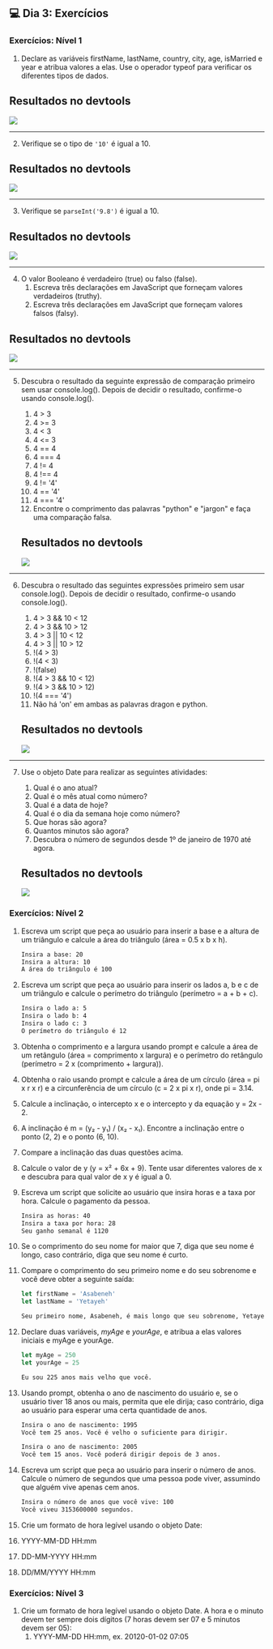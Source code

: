 ## 💻 Dia 3: Exercícios

### Exercícios: Nível 1

1. Declare as variáveis firstName, lastName, country, city, age, isMarried e year e atribua valores a elas. Use o operador typeof para verificar os diferentes tipos de dados.

## Resultados no devtools

<img src="./assets/img/image.png">

---

2. Verifique se o tipo de `'10'` é igual a 10.

## Resultados no devtools

<img src="./assets/img/image2.png">

---

3. Verifique se `parseInt('9.8')` é igual a 10.

## Resultados no devtools

<img src="./assets/img/image3.png">

---

4. O valor Booleano é verdadeiro (true) ou falso (false).
   1. Escreva três declarações em JavaScript que forneçam valores verdadeiros (truthy).
   2. Escreva três declarações em JavaScript que forneçam valores falsos (falsy).

## Resultados no devtools

<img src="./assets/img/image4.png">

---   

5. Descubra o resultado da seguinte expressão de comparação primeiro sem usar console.log(). Depois de decidir o resultado, confirme-o usando console.log().
   1. 4 > 3
   2. 4 >= 3
   3. 4 < 3
   4. 4 <= 3
   5. 4 == 4
   6. 4 === 4
   7. 4 != 4
   8. 4 !== 4
   9. 4 != '4'
   10. 4 == '4'
   11. 4 === '4'
   12. Encontre o comprimento das palavras "python" e "jargon" e faça uma comparação falsa.

   ## Resultados no devtools

   <img src="./assets/img/image5.png">

---

6. Descubra o resultado das seguintes expressões primeiro sem usar console.log(). Depois de decidir o resultado, confirme-o usando console.log().
   1. 4 > 3 && 10 < 12
   2. 4 > 3 && 10 > 12
   3. 4 > 3 || 10 < 12
   4. 4 > 3 || 10 > 12
   5. !(4 > 3)
   6. !(4 < 3)
   7. !(false)
   8. !(4 > 3 && 10 < 12)
   9. !(4 > 3 && 10 > 12)
   10. !(4 === '4')
   11. Não há 'on' em ambas as palavras dragon e python.

   ## Resultados no devtools

   <img src="./assets/img/image6.png">

---

7. Use o objeto Date para realizar as seguintes atividades:
   1. Qual é o ano atual?
   2. Qual é o mês atual como número?
   3. Qual é a data de hoje?
   4. Qual é o dia da semana hoje como número?
   5. Que horas são agora?
   6. Quantos minutos são agora?
   7. Descubra o número de segundos desde 1º de janeiro de 1970 até agora.

   ## Resultados no devtools

   <img src="./assets/img/image7.png">

### Exercícios: Nível 2

1. Escreva um script que peça ao usuário para inserir a base e a altura de um triângulo e calcule a área do triângulo (área = 0.5 x b x h).

   ```sh
   Insira a base: 20
   Insira a altura: 10
   A área do triângulo é 100
   ```

2. Escreva um script que peça ao usuário para inserir os lados a, b e c de um triângulo e calcule o perímetro do triângulo (perímetro = a + b + c).

   ```sh
   Insira o lado a: 5
   Insira o lado b: 4
   Insira o lado c: 3
   O perímetro do triângulo é 12
   ```

3. Obtenha o comprimento e a largura usando prompt e calcule a área de um retângulo (área = comprimento x largura) e o perímetro do retângulo (perímetro = 2 x (comprimento + largura)).

4. Obtenha o raio usando prompt e calcule a área de um círculo (área = pi x r x r) e a circunferência de um círculo (c = 2 x pi x r), onde pi = 3.14.

5. Calcule a inclinação, o intercepto x e o intercepto y da equação y = 2x - 2.

6. A inclinação é m = (y₂ - y₁) / (x₂ - x₁). Encontre a inclinação entre o ponto (2, 2) e o ponto (6, 10).

7. Compare a inclinação das duas questões acima.

8. Calcule o valor de y (y = x² + 6x + 9). Tente usar diferentes valores de x e descubra para qual valor de x y é igual a 0.

9. Escreva um script que solicite ao usuário que insira horas e a taxa por hora. Calcule o pagamento da pessoa.

   ```sh
   Insira as horas: 40
   Insira a taxa por hora: 28
   Seu ganho semanal é 1120
   ```

10. Se o comprimento do seu nome for maior que 7, diga que seu nome é longo, caso contrário, diga que seu nome é curto.

11. Compare o comprimento do seu primeiro nome e do seu sobrenome e você deve obter a seguinte saída:

    ```js
    let firstName = 'Asabeneh'
    let lastName = 'Yetayeh'
    ```

    ```sh
    Seu primeiro nome, Asabeneh, é mais longo que seu sobrenome, Yetayeh.
    ```

12. Declare duas variáveis, _myAge_ e _yourAge_, e atribua a elas valores iniciais e myAge e yourAge.

    ```js
    let myAge = 250
    let yourAge = 25
    ```

    ```sh
    Eu sou 225 anos mais velho que você.
    ```

13. Usando prompt, obtenha o ano de nascimento do usuário e, se o usuário tiver 18 anos ou mais, permita que ele dirija; caso contrário, diga ao usuário para esperar uma certa quantidade de anos.

    ```sh
    Insira o ano de nascimento: 1995
    Você tem 25 anos. Você é velho o suficiente para dirigir.

    Insira o ano de nascimento: 2005
    Você tem 15 anos. Você poderá dirigir depois de 3 anos.
    ```

14. Escreva um script que peça ao usuário para inserir o número de anos. Calcule o número de segundos que uma pessoa pode viver, assumindo que alguém vive apenas cem anos.

    ```sh
    Insira o número de anos que você vive: 100
    Você viveu 3153600000 segundos.
    ```

15. Crie um formato de hora legível usando o objeto Date:
   1. YYYY-MM-DD HH:mm
   2. DD-MM-YYYY HH:mm
   3. DD/MM/YYYY HH:mm

### Exercícios: Nível 3

1. Crie um formato de hora legível usando o objeto Date. A hora e o minuto devem ter sempre dois dígitos (7 horas devem ser 07 e 5 minutos devem ser 05):
   1. YYYY-MM-DD HH:mm, ex. 20120-01-02 07:05

